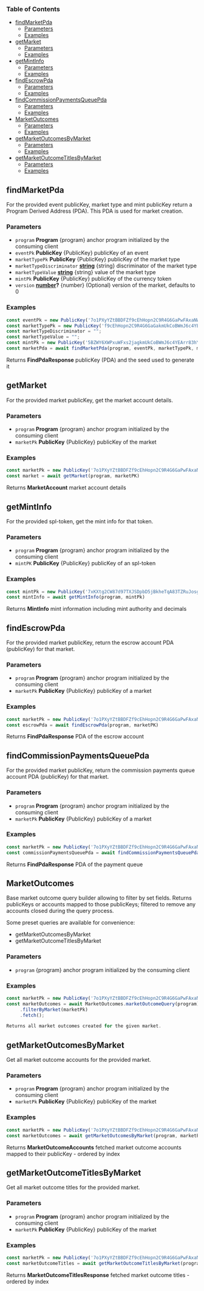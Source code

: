 <!-- Generated by documentation.js. Update this documentation by updating the source code. -->

### Table of Contents

*   [findMarketPda][1]
    *   [Parameters][2]
    *   [Examples][3]
*   [getMarket][4]
    *   [Parameters][5]
    *   [Examples][6]
*   [getMintInfo][7]
    *   [Parameters][8]
    *   [Examples][9]
*   [findEscrowPda][10]
    *   [Parameters][11]
    *   [Examples][12]
*   [findCommissionPaymentsQueuePda][13]
    *   [Parameters][14]
    *   [Examples][15]
*   [MarketOutcomes][16]
    *   [Parameters][17]
    *   [Examples][18]
*   [getMarketOutcomesByMarket][19]
    *   [Parameters][20]
    *   [Examples][21]
*   [getMarketOutcomeTitlesByMarket][22]
    *   [Parameters][23]
    *   [Examples][24]

## findMarketPda

For the provided event publicKey, market type and mint publicKey return a Program Derived Address (PDA). This PDA is used for market creation.

### Parameters

*   `program` **Program** {program} anchor program initialized by the consuming client
*   `eventPk` **PublicKey** {PublicKey} publicKey of an event
*   `marketTypePk` **PublicKey** {PublicKey} publicKey of the market type
*   `marketTypeDiscriminator` **[string][25]** {string} discriminator of the market type
*   `marketTypeValue` **[string][25]** {string} value of the market type
*   `mintPk` **PublicKey** {PublicKey} publicKey of the currency token
*   `version` **[number][26]?** {number} (Optional) version of the market, defaults to 0

### Examples

```javascript
const eventPk = new PublicKey('7o1PXyYZtBBDFZf9cEhHopn2C9R4G6GaPwFAxaNWM33D')
const marketTypePk = new PublicKey('f9cEhHopn2C9R4G6GaGakmUkCoBWmJ6c4YEArr83hYBWk')
const marketTypeDiscriminator = "";
const marketTypeValue = "";
const mintPk = new PublicKey('5BZWY6XWPxuWFxs2jagkmUkCoBWmJ6c4YEArr83hYBWk')
const marketPda = await findMarketPda(program, eventPk, marketTypePk, marketTypeDiscriminator, marketTypeValue, mintPk)
```

Returns **FindPdaResponse** publicKey (PDA) and the seed used to generate it

## getMarket

For the provided market publicKey, get the market account details.

### Parameters

*   `program` **Program** {program} anchor program initialized by the consuming client
*   `marketPk` **PublicKey** {PublicKey} publicKey of the market

### Examples

```javascript
const marketPk = new PublicKey('7o1PXyYZtBBDFZf9cEhHopn2C9R4G6GaPwFAxaNWM33D')
const market = await getMarket(program, marketPK)
```

Returns **MarketAccount** market account details

## getMintInfo

For the provided spl-token, get the mint info for that token.

### Parameters

*   `program` **Program** {program} anchor program initialized by the consuming client
*   `mintPK` **PublicKey** {PublicKey} publicKey of an spl-token

### Examples

```javascript
const mintPk = new PublicKey('7xKXtg2CW87d97TXJSDpbD5jBkheTqA83TZRuJosgAsU')
const mintInfo = await getMintInfo(program, mintPk)
```

Returns **MintInfo** mint information including mint authority and decimals

## findEscrowPda

For the provided market publicKey, return the escrow account PDA (publicKey) for that market.

### Parameters

*   `program` **Program** {program} anchor program initialized by the consuming client
*   `marketPk` **PublicKey** {PublicKey} publicKey of a market

### Examples

```javascript
const marketPk = new PublicKey('7o1PXyYZtBBDFZf9cEhHopn2C9R4G6GaPwFAxaNWM33D')
const escrowPda = await findEscrowPda(program, marketPK)
```

Returns **FindPdaResponse** PDA of the escrow account

## findCommissionPaymentsQueuePda

For the provided market publicKey, return the commission payments queue account PDA (publicKey) for that market.

### Parameters

*   `program` **Program** {program} anchor program initialized by the consuming client
*   `marketPk` **PublicKey** {PublicKey} publicKey of a market

### Examples

```javascript
const marketPk = new PublicKey('7o1PXyYZtBBDFZf9cEhHopn2C9R4G6GaPwFAxaNWM33D')
const commissionPaymentsQueuePda = await findCommissionPaymentsQueuePda(program, marketPK)
```

Returns **FindPdaResponse** PDA of the payment queue

## MarketOutcomes

Base market outcome query builder allowing to filter by set fields. Returns publicKeys or accounts mapped to those publicKeys; filtered to remove any accounts closed during the query process.

Some preset queries are available for convenience:

*   getMarketOutcomesByMarket
*   getMarketOutcomeTitlesByMarket

### Parameters

*   `program`  {program} anchor program initialized by the consuming client

### Examples

```javascript
const marketPk = new PublicKey('7o1PXyYZtBBDFZf9cEhHopn2C9R4G6GaPwFAxaNWM33D')
const marketOutcomes = await MarketOutcomes.marketOutcomeQuery(program)
     .filterByMarket(marketPk)
     .fetch();

Returns all market outcomes created for the given market.
```

## getMarketOutcomesByMarket

Get all market outcome accounts for the provided market.

### Parameters

*   `program` **Program** {program} anchor program initialized by the consuming client
*   `marketPk` **PublicKey** {PublicKey} publicKey of the market

### Examples

```javascript
const marketPk = new PublicKey('7o1PXyYZtBBDFZf9cEhHopn2C9R4G6GaPwFAxaNWM33D')
const marketOutcomes = await getMarketOutcomesByMarket(program, marketPk)
```

Returns **MarketOutcomeAccounts** fetched market outcome accounts mapped to their publicKey - ordered by index

## getMarketOutcomeTitlesByMarket

Get all market outcome titles for the provided market.

### Parameters

*   `program` **Program** {program} anchor program initialized by the consuming client
*   `marketPk` **PublicKey** {PublicKey} publicKey of the market

### Examples

```javascript
const marketPk = new PublicKey('7o1PXyYZtBBDFZf9cEhHopn2C9R4G6GaPwFAxaNWM33D')
const marketOutcomeTitles = await getMarketOutcomeTitlesByMarket(program, marketPk)
```

Returns **MarketOutcomeTitlesResponse** fetched market outcome titles - ordered by index

[1]: #findmarketpda

[2]: #parameters

[3]: #examples

[4]: #getmarket

[5]: #parameters-1

[6]: #examples-1

[7]: #getmintinfo

[8]: #parameters-2

[9]: #examples-2

[10]: #findescrowpda

[11]: #parameters-3

[12]: #examples-3

[13]: #findcommissionpaymentsqueuepda

[14]: #parameters-4

[15]: #examples-4

[16]: #marketoutcomes

[17]: #parameters-5

[18]: #examples-5

[19]: #getmarketoutcomesbymarket

[20]: #parameters-6

[21]: #examples-6

[22]: #getmarketoutcometitlesbymarket

[23]: #parameters-7

[24]: #examples-7

[25]: https://developer.mozilla.org/docs/Web/JavaScript/Reference/Global_Objects/String

[26]: https://developer.mozilla.org/docs/Web/JavaScript/Reference/Global_Objects/Number
